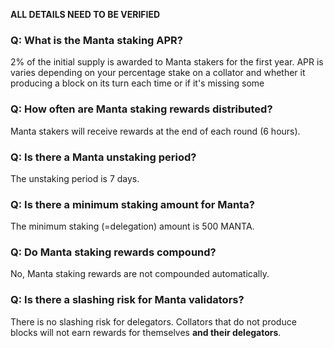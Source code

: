 **ALL DETAILS NEED TO BE VERIFIED**

### Q: What is the Manta staking APR?
2% of the initial supply is awarded to Manta stakers for the first year.
APR is varies depending on your percentage stake on a collator and whether it producing a block on its turn each time or if it's missing some

### Q: How often are Manta staking rewards distributed?
Manta stakers will receive rewards at the end of each round (6 hours).

### Q: Is there a Manta unstaking period?
The unstaking period is 7 days.

### Q: Is there a minimum staking amount for Manta?
The minimum staking (=delegation) amount is 500 MANTA.

### Q: Do Manta staking rewards compound?
No, Manta staking rewards are not compounded automatically.

### Q: Is there a slashing risk for Manta validators?
There is no slashing risk for delegators. Collators that do not produce blocks will not earn rewards for themselves **and their delegators**.
